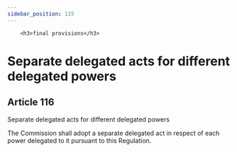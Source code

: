 ```yaml
---
sidebar_position: 115
---
```

        <h3>final provisions</h3>
<h1>Separate delegated acts for different delegated powers</h1>
<h2>Article 116</h2>
   <p class="stitle-article-norm">Separate delegated acts for different delegated powers</p>
   <p class="norm">The Commission shall adopt a separate delegated act in respect of each power delegated to it pursuant to this Regulation.</p>
